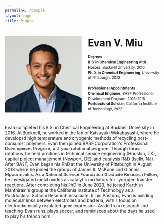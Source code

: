 ```yaml
---
permalink: /people
layout: page
title: People
---
```


<div style="display: flex; align-items: center;">
  <img src="./assets/imgs/centered_headshot.jpg" alt="description" style="width: 250px; height: auto; margin-right: 20px;">
  <p>
  <font size="6"><b>Evan V. Miu</b></font>
  <small>
  <br/><br/>
  <b>Degrees</b>
  <br/>
  <b>B.S. in Chemical Engineering with Honors</b>, Bucknell University, 2016
  <br/>
  <b>Ph.D. in Chemical Engineering</b>, University of PIttsburgh, 2023
  <br/><br/>
  <b>Professional Appointments</b>
  <br/>
  <b>Chemical Engineer</b>, BASF Professional Development Program, 2016-2018
  <br/>
  <b>Postdoctoral Scholar</b>, California Institute of Technology, 2023-
  </small>
  </p>
</div>

<br/>

Evan completed his B.S. in Chemical Engineering at Bucknell University in 2016.
At Bucknell, he worked in the lab of Katsuyuki Wakabayashi, where he developed high temperature and cryogenic methods of recycling post-consumer polymers.
Evan then joined BASF Corporation's Professional Development Program, a 2-year rotational program.
Through three rotations, he held positions in technical service engineering (Houston, TX), capital project management (Newport, DE), and catalysis R&D (Iselin, NJ).
After BASF, Evan began his PhD at the University of Pittsburgh in August 2018 where he joined the groups of James R. McKone and Giannis Mpourmpakis.
As a National Science Foundation Graduate Research Fellow, he investigated metal oxides as catalytic mediators for hydrogen transfer reactions.
After completing his PhD in June 2023, he joined Karthish Manthiram's group at the California Institute of Technology as a Postdoctoral Scholar Research Associate.
In his Postdoc, Evan is building molecular links between electrodes and bacteria, with a focus on electrochemically regulated gene expression.
Aside from research and teaching, Evan runs, plays soccer, and reminisces about the days he used to play his french horn.